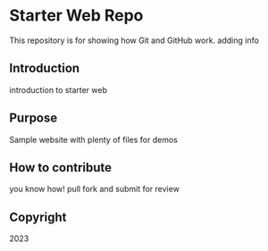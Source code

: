 # Starter Web Repo

This repository is for showing how Git and GitHub work. adding info

## Introduction

introduction to starter web

## Purpose

Sample website with plenty of files for demos

## How to contribute
you know how!
pull fork and submit for review

## Copyright
2023
